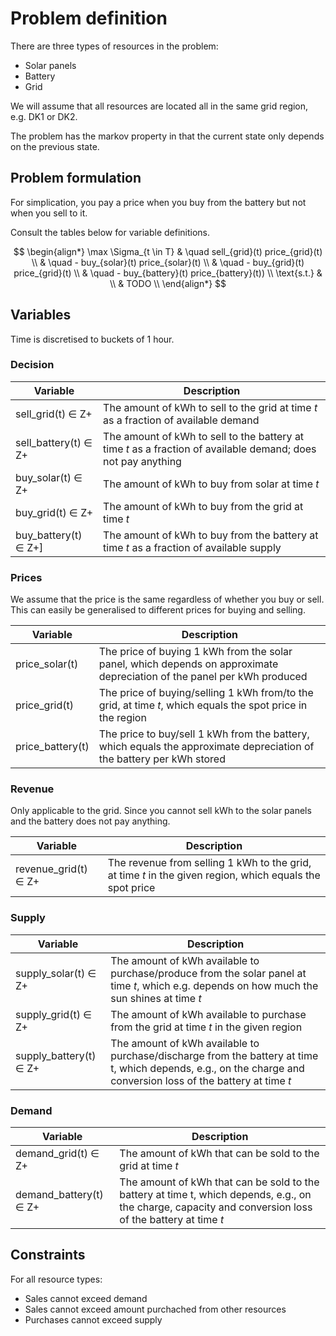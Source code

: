 # Problem definition

There are three types of resources in the problem:
- Solar panels
- Battery
- Grid


We will assume that all resources are located all in the same grid region, e.g. DK1 or DK2.

The problem has the markov property in that the current state only depends on the previous state.

## Problem formulation

For simplication, you pay a price when you buy from the battery but not when you sell to it.

Consult the tables below for variable definitions.

$$
\begin{align*}
\max \Sigma_{t \in T} & \quad sell_{grid}(t) price_{grid}(t) \\
& \quad - buy_{solar}(t) price_{solar}(t) \\
& \quad - buy_{grid}(t) price_{grid}(t) \\
& \quad - buy_{battery}(t) price_{battery}(t)) \\
\text{s.t.} &  \\
& TODO \\
\end{align*}
$$


## Variables

Time is discretised to buckets of 1 hour.

### Decision

|Variable|Description|
|-|-|
|sell_grid(t) ∈ Z+|The amount of kWh to sell to the grid at time *t* as a fraction of available demand|
|sell_battery(t) ∈ Z+|The amount of kWh to sell to the battery at time *t* as a fraction of available demand; does not pay anything|
|buy_solar(t) ∈ Z+|The amount of kWh to buy from solar at time *t*|
|buy_grid(t) ∈ Z+|The amount of kWh to buy from the grid at time *t*|
|buy_battery(t) ∈ Z+]|The amount of kWh to buy from the battery at time *t* as a fraction of available supply|

### Prices

We assume that the price is the same regardless of whether you buy or sell. This can easily be generalised to different prices for buying and selling.

|Variable|Description|
|-|-|
|price_solar(t)|The price of buying 1 kWh from the solar panel, which depends on approximate depreciation of the panel per kWh produced|
|price_grid(t)|The price of buying/selling 1 kWh from/to the grid, at time *t*, which equals the spot price in the region|
|price_battery(t)|The price to buy/sell 1 kWh from the battery, which equals the approximate depreciation of the battery per kWh stored|

### Revenue

Only applicable to the grid. Since you cannot sell kWh to the solar panels and the battery does not pay anything.

|Variable|Description|
|-|-|
|revenue_grid(t) ∈ Z+|The revenue from selling 1 kWh to the grid, at time *t* in the given region, which equals the spot price|

### Supply

|Variable|Description|
|-|-|
|supply_solar(t) ∈ Z+|The amount of kWh available to purchase/produce from the solar panel at time *t*, which e.g. depends on how much the sun shines at time *t*|
|supply_grid(t) ∈ Z+|The amount of kWh available to purchase from the grid at time *t* in the given region|
|supply_battery(t) ∈ Z+ |The amount of kWh available to purchase/discharge from the battery at time t, which depends, e.g., on the charge and conversion loss of the battery at time *t*|

### Demand

|Variable|Description|
|-|-|
|demand_grid(t) ∈ Z+|The amount of kWh that can be sold to the grid at time *t*|
|demand_battery(t) ∈ Z+|The amount of kWh that can be sold to the battery at time t, which depends, e.g., on the charge, capacity and conversion loss of the battery at time *t*|

## Constraints

For all resource types:
- Sales cannot exceed demand
- Sales cannot exceed amount purchached from other resources
- Purchases cannot exceed supply
